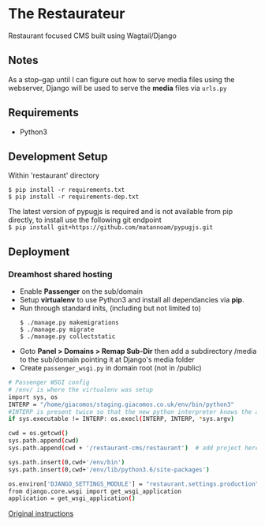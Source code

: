 # The Restaurateur
Restaurant focused CMS built using Wagtail/Django

## Notes
As a stop–gap until I can figure out how to serve media files using the webserver, Django will be used to serve the **media** files via `urls.py`


## Requirements
- Python3

## Development Setup
Within 'restaurant' directory
```
$ pip install -r requirements.txt
$ pip install -r requirements-dep.txt
```

The latest version of pypugjs is required and is not available from pip directly, to install use the following git endpoint  
`$ pip install git+https://github.com/matannoam/pypugjs.git`

## Deployment
### Dreamhost shared hosting
- Enable **Passenger** on the sub/domain
- Setup **virtualenv** to use Python3 and install all dependancies via **pip**.
- Run through standard inits, (including but not limited to)
  ```
  $ ./manage.py makemigrations
  $ ./manage.py migrate
  $ ./manage.py collectstatic
  ```
- Goto **Panel > Domains > Remap Sub-Dir** then add a subdirectory /media to the sub/domain pointing it at Django's media folder
- Create `passenger_wsgi.py` in domain root (not in /public)

```bash
# Passenger WSGI config
# /env/ is where the virtualenv was setup
import sys, os
INTERP = "/home/giacomos/staging.giacomos.co.uk/env/bin/python3"
#INTERP is present twice so that the new python interpreter knows the actual executable path
if sys.executable != INTERP: os.execl(INTERP, INTERP, *sys.argv)

cwd = os.getcwd()
sys.path.append(cwd)
sys.path.append(cwd + '/restaurant-cms/restaurant')  # add project here

sys.path.insert(0,cwd+'/env/bin')
sys.path.insert(0,cwd+'/env/lib/python3.6/site-packages')

os.environ['DJANGO_SETTINGS_MODULE'] = "restaurant.settings.production"
from django.core.wsgi import get_wsgi_application
application = get_wsgi_application()
```
[Original instructions](https://help.dreamhost.com/hc/en-us/articles/215319648-How-to-create-a-Django-project-using-virtualenv)
